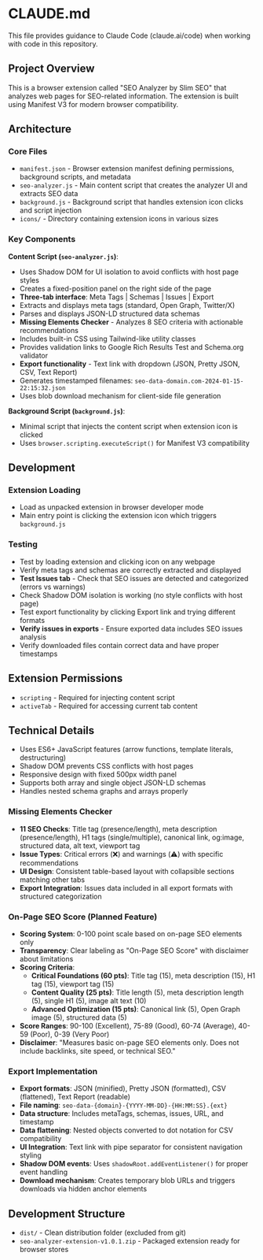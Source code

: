 # CLAUDE.md

This file provides guidance to Claude Code (claude.ai/code) when working with code in this repository.

## Project Overview

This is a browser extension called "SEO Analyzer by Slim SEO" that analyzes web pages for SEO-related information. The extension is built using Manifest V3 for modern browser compatibility.

## Architecture

### Core Files
- `manifest.json` - Browser extension manifest defining permissions, background scripts, and metadata
- `seo-analyzer.js` - Main content script that creates the analyzer UI and extracts SEO data
- `background.js` - Background script that handles extension icon clicks and script injection
- `icons/` - Directory containing extension icons in various sizes

### Key Components

**Content Script (`seo-analyzer.js`)**:
- Uses Shadow DOM for UI isolation to avoid conflicts with host page styles
- Creates a fixed-position panel on the right side of the page
- **Three-tab interface**: Meta Tags | Schemas | Issues | Export
- Extracts and displays meta tags (standard, Open Graph, Twitter/X)
- Parses and displays JSON-LD structured data schemas
- **Missing Elements Checker** - Analyzes 8 SEO criteria with actionable recommendations
- Includes built-in CSS using Tailwind-like utility classes
- Provides validation links to Google Rich Results Test and Schema.org validator
- **Export functionality** - Text link with dropdown (JSON, Pretty JSON, CSV, Text Report)
- Generates timestamped filenames: `seo-data-domain.com-2024-01-15-22:15:32.json`
- Uses blob download mechanism for client-side file generation

**Background Script (`background.js`)**:
- Minimal script that injects the content script when extension icon is clicked
- Uses `browser.scripting.executeScript()` for Manifest V3 compatibility

## Development

### Extension Loading
- Load as unpacked extension in browser developer mode
- Main entry point is clicking the extension icon which triggers `background.js`

### Testing
- Test by loading extension and clicking icon on any webpage
- Verify meta tags and schemas are correctly extracted and displayed
- **Test Issues tab** - Check that SEO issues are detected and categorized (errors vs warnings)
- Check Shadow DOM isolation is working (no style conflicts with host page)
- Test export functionality by clicking Export link and trying different formats
- **Verify issues in exports** - Ensure exported data includes SEO issues analysis
- Verify downloaded files contain correct data and have proper timestamps

## Extension Permissions
- `scripting` - Required for injecting content script
- `activeTab` - Required for accessing current tab content

## Technical Details
- Uses ES6+ JavaScript features (arrow functions, template literals, destructuring)
- Shadow DOM prevents CSS conflicts with host pages
- Responsive design with fixed 500px width panel
- Supports both array and single object JSON-LD schemas
- Handles nested schema graphs and arrays properly

### Missing Elements Checker
- **11 SEO Checks**: Title tag (presence/length), meta description (presence/length), H1 tags (single/multiple), canonical link, og:image, structured data, alt text, viewport tag
- **Issue Types**: Critical errors (❌) and warnings (⚠️) with specific recommendations
- **UI Design**: Consistent table-based layout with collapsible sections matching other tabs
- **Export Integration**: Issues data included in all export formats with structured categorization

### On-Page SEO Score (Planned Feature)
- **Scoring System**: 0-100 point scale based on on-page SEO elements only
- **Transparency**: Clear labeling as "On-Page SEO Score" with disclaimer about limitations
- **Scoring Criteria**:
  - **Critical Foundations (60 pts)**: Title tag (15), meta description (15), H1 tag (15), viewport tag (15)
  - **Content Quality (25 pts)**: Title length (5), meta description length (5), single H1 (5), image alt text (10)
  - **Advanced Optimization (15 pts)**: Canonical link (5), Open Graph image (5), structured data (5)
- **Score Ranges**: 90-100 (Excellent), 75-89 (Good), 60-74 (Average), 40-59 (Poor), 0-39 (Very Poor)
- **Disclaimer**: "Measures basic on-page SEO elements only. Does not include backlinks, site speed, or technical SEO."

### Export Implementation
- **Export formats**: JSON (minified), Pretty JSON (formatted), CSV (flattened), Text Report (readable)
- **File naming**: `seo-data-{domain}-{YYYY-MM-DD}-{HH:MM:SS}.{ext}`
- **Data structure**: Includes metaTags, schemas, issues, URL, and timestamp
- **Data flattening**: Nested objects converted to dot notation for CSV compatibility
- **UI Integration**: Text link with pipe separator for consistent navigation styling
- **Shadow DOM events**: Uses `shadowRoot.addEventListener()` for proper event handling
- **Download mechanism**: Creates temporary blob URLs and triggers downloads via hidden anchor elements

## Development Structure
- `dist/` - Clean distribution folder (excluded from git)
- `seo-analyzer-extension-v1.0.1.zip` - Packaged extension ready for browser stores